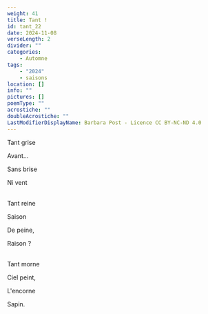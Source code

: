```yaml
---
weight: 41
title: Tant !
id: tant_22
date: 2024-11-08
verseLength: 2
divider: ""
categories:
    - Automne
tags:
    - "2024"
    - saisons
location: []
info: ""
pictures: []
poemType: ""
acrostiche: ""
doubleAcrostiche: ""
LastModifierDisplayName: Barbara Post - Licence CC BY-NC-ND 4.0
---
```

Tant grise

Avant...

Sans brise

Ni vent

 \
Tant reine

Saison

De peine,

Raison ?

 \
Tant morne

Ciel peint,

L'encorne

Sapin.